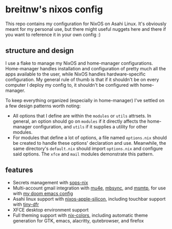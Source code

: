 # breitnw's nixos config
This repo contains my configuration for NixOS on Asahi Linux. It's obviously meant for my personal use, but there might 
useful nuggets here and there if you want to reference it in your own config :)

## structure and design
I use a flake to manage my NixOS and home-manager configurations. Home-manager handles installation and configuration of pretty much all the apps available to the user, while NixOS handles hardware-specific configuration. My general rule of thumb is that if it shouldn't be on every computer I deploy my config to, it shouldn't be configured with home-manager. 

To keep everything organized (especially in home-manager) I've settled on a few design patterns worth noting: 

- All options that I define are within the `modules` or `utils` attrsets. In general, an option should go on `modules` if it directly affects the home-manager configuration, and `utils` if it supplies a utility for other modules. 
- For modules that define a lot of options, a file named `options.nix` should be created to handle these options' declaration and use. Meanwhile, the same directory's `default.nix` should import `options.nix` and configure said options. The `xfce` and `mail` modules demonstrate this pattern. 

## features
- Secrets management with [sops-nix](https://github.com/Mic92/sops-nix)
- Multi-account gmail integration with [mu4e](https://github.com/emacsmirror/mu4e), [mbsync](https://github.com/gburd/isync), and [msmtp](https://github.com/marlam/msmtp), for use with [my doom emacs config](https://github.com/breitnw/doom)
- Asahi linux support with [nixos-apple-silicon](https://github.com/tpwrules/nixos-apple-silicon), including touchbar support with [tiny-dfr](https://github.com/WhatAmISupposedToPutHere/tiny-dfr)
- XFCE desktop environment support
- Full theming support with [nix-colors](https://github.com/Misterio77/nix-colors), including automatic theme generation for GTK, emacs, alacritty, qutebrowser, and firefox
